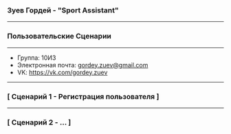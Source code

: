 ### **Зуев Гордей - "Sport Assistant"**

---
### **Пользовательские Сценарии**
---

* Группа: 10И3
* Электронная почта: gordey.zuev@gmail.com
* VK: https://vk.com/gordey.zuev

---

### **[ Сценарий 1 - Регистрация пользователя ]**

---

### **[ Сценарий 2 - ... ]**
